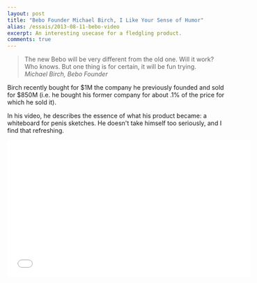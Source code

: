 ```yaml
---
layout: post
title: "Bebo Founder Michael Birch, I Like Your Sense of Humor"
alias: /essais/2013-08-11-bebo-video
excerpt: An interesting usecase for a fledgling product.  
comments: true
---
```


> The new Bebo will be very different from the old one. Will it work? Who knows. But one thing is for certain, it will be fun trying.  
_Michael Birch, Bebo Founder_

Birch recently bought for $1M the company he previously founded and sold for $850M (i.e. he bought his former company for about .1% of the price for which he sold it).  

In his video, he describes the essence of what his product became: a whiteboard for penis sketches. He doesn't take himself too seriously, and I find that refreshing.  

<iframe width="560" height="315" src="//www.youtube.com/embed/Lm9J8Glk0bE" frameborder="0"> </iframe>

<a href="https://plus.google.com/+VincentBarr0?rel=author"></a>